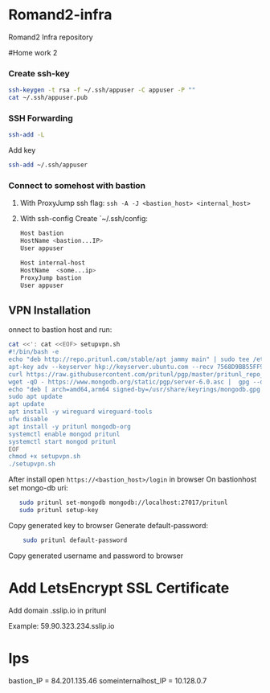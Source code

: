 # Romand2-infra
Romand2 Infra repository


#Home work 2

### Create ssh-key

```sh
ssh-keygen -t rsa -f ~/.ssh/appuser -C appuser -P ""
cat ~/.ssh/appuser.pub
```

### SSH Forwarding

```sh
ssh-add -L
```
Add key

```sh
ssh-add ~/.ssh/appuser
```


### Connect to somehost with bastion

1. With ProxyJump ssh flag:
    `ssh -A -J <bastion_host> <internal_host>`

2. With ssh-config
    Create `~/.ssh/config:

    ```sh
    Host bastion
    HostName <bastion...IP>
    User appuser

    Host internal-host
    HostName  <some...ip>
    ProxyJump bastion
    User appuser
    ```

## VPN Installation

onnect to bastion host and run:

```sh
cat <<': cat <<EOF> setupvpn.sh
#!/bin/bash -e
echo "deb http://repo.pritunl.com/stable/apt jammy main" | sudo tee /etc/apt/sources.list.d/pritunl.list
apt-key adv --keyserver hkp://keyserver.ubuntu.com --recv 7568D9BB55FF9E5287D586017AE645C0CF8E292A
curl https://raw.githubusercontent.com/pritunl/pgp/master/pritunl_repo_pub.asc | sudo apt-key add -
wget -qO - https://www.mongodb.org/static/pgp/server-6.0.asc |  gpg --dearmor | sudo tee /usr/share/keyrings/mongodb.gpg > /dev/null
echo "deb [ arch=amd64,arm64 signed-by=/usr/share/keyrings/mongodb.gpg ] https://repo.mongodb.org/apt/ubuntu jammy/mongodb-org/6.0 multiverse" | sudo tee /etc/apt/sources.list.d/mongodb-org-6.0.list
sudo apt update
apt update
apt install -y wireguard wireguard-tools
ufw disable
apt install -y pritunl mongodb-org
systemctl enable mongod pritunl
systemctl start mongod pritunl
EOF
chmod +x setupvpn.sh
./setupvpn.sh
```
After install open `https://<bastion_host>/login` in browser
On bastionhost set mongo-db uri:
```sh
   sudo pritunl set-mongodb mongodb://localhost:27017/pritunl
   sudo pritunl setup-key
```

Copy generated key to browser
Generate default-password:
```sh
    sudo pritunl default-password
```
Copy generated username and password to browser
# Add LetsEncrypt SSL Certificate

Add domain <ip>.sslip.io in pritunl

Example:
59.90.323.234.sslip.io

# Ips

bastion_IP = 84.201.135.46
someinternalhost_IP = 10.128.0.7
